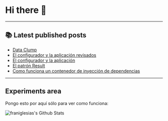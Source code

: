 # Hi there 👋

<!--
**franiglesias/franiglesias** is a ✨ _special_ ✨ repository because its `README.md` (this file) appears on your GitHub profile.

Here are some ideas to get you started:

- 🔭 I’m currently working on ...
- 🌱 I’m currently learning ...
- 👯 I’m looking to collaborate on ...
- 🤔 I’m looking for help with ...
- 💬 Ask me about ...
- 📫 How to reach me: ...
- 😄 Pronouns: ...
- ⚡ Fun fact: ...
-->


---

## 📚 Latest published posts
<!-- TB-FEED:START -->
- [Data Clump](https://franiglesias.github.io/data-clump/)
- [El configurador y la aplicación revisados](https://franiglesias.github.io/hexagonal-tdd-8/)
- [El configurador y la aplicación](https://franiglesias.github.io/hexagonal-tdd-7/)
- [El patrón Result](https://franiglesias.github.io/result-pattern/)
- [Como funciona un contenedor de inyección de dependencias](https://franiglesias.github.io/dependency-injection-container/)
<!-- TB-FEED:END -->


---

## Experiments area

Pongo esto por aquí sólo para ver como funciona:

<img alt="franiglesias's Github Stats" src="https://github-readme-stats.vercel.app/api?username=franiglesias&show_icons=true&hide_border=true" />

